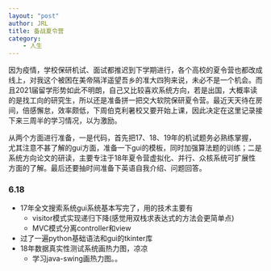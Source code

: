 ```yaml
---
layout: "post"
author: JRL
title: 备战夏令营
category:
    - 人生
---
```


因为疫情，学校保研机试、面试都推迟到下学期进行，各个高校的夏令营也都改成线上，对我这个被困在美帝隔洋遥望吾乡的准大四狗来说，未必不是一个机会。而且2021届留学形势如此不明朗，自己又比较喜欢系统方向，若是出国，大概率读的是找工向的研究生，所以还是准备拼一把交大软院保研夏令营。最近天天待在房间，倍感懈怠，效率颇低，下周伯克利暑校又要开始上课，因此决定在这里记录接下来三周半的学习情况，以为激励。

从两个方面进行准备，一是代码，首先把17、18、19年的机试题务必熟练掌握，尤其注意不甚了解的gui方面，准备一下gui的模板，同时加强算法题的训练；二是系统方向论文的研读，主要专注于18年夏令营虚拟化、并行、众核系统可扩展性方面的了解。最后还要抽时间准备下英语自我介绍、问题回答。

### 6.18

+ 17年全文搜索系统gui系统基本写完了，用的技术主要有
  + visitor模式实现递归下降(感觉用双栈求表达式的方法会更简单点)
  + MVC模式分离controller和view
+ 过了一遍python基础语法和gui的tkinter库
+ 18年数据真实性测试系统画热力图，凉凉
  + 学习java-swing画热力图。。
